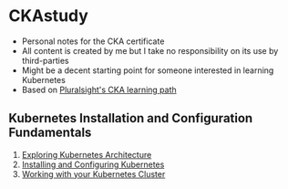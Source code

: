 # CKAstudy

- Personal notes for the CKA certificate
- All content is created by me but I take no responsibility on its use by third-parties
- Might be a decent starting point for someone interested in learning Kubernetes
- Based on [Pluralsight's CKA learning path](https://app.pluralsight.com/paths/certificate/certified-kubernetes-administrator)

## Kubernetes Installation and Configuration Fundamentals
1. [Exploring Kubernetes Architecture](https://github.com/l12f3r/CKAstudy/tree/main/01exploringKubernetesArchitecture#readme)
2. [Installing and Configuring Kubernetes](https://github.com/l12f3r/CKAstudy/tree/main/02installingConfiguringK8s#readme)
3. [Working with your Kubernetes Cluster](https://github.com/l12f3r/CKAstudy/tree/main/03workingK8sCluster#readme)
